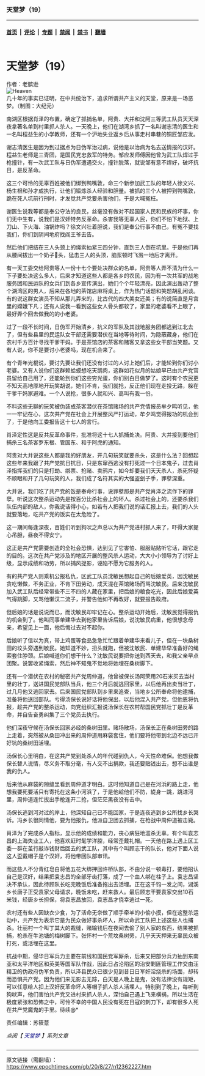 ### 天堂梦（19）

---

#### [首页](../../../..?n12362227) &nbsp;|&nbsp; [评论](../../../../../epoch-comment?n12362227) &nbsp;|&nbsp; [专题](../../../../../epoch-special?n12362227) &nbsp;|&nbsp; [禁闻](../../../../../epoch-news?n12362227) &nbsp;|&nbsp; [禁书](../../../../../books?n12362227) &nbsp;|&nbsp; [翻墙](https://github.com/gfw-breaker/nogfw/blob/master/README.md?n12362227)


<div class="column" id="artbody" itemprop="articleBody">
 <div class="whitebg">
  <div class="column">
   <div class="arttop mbottom20">
    <h1 class="title">
     天堂梦（19）
    </h1>
    <div class="blue16 subtitle mtop10">
     作者：老膑逊
    </div>
    <span class="pad5">
     <ok href="https://i.epochtimes.com/assets/uploads/2020/07/Heaven--600x400.jpg" target="_blank">
      <img alt="Heaven" class="aligncenter wp-post-image" src="https://i.epochtimes.com/assets/uploads/2020/07/Heaven--600x400.jpg"/>
     </ok>
     <div class="imgtxt caption">
      几十年的事实已证明，在中共统治下，追求所谓共产主义的天堂，原来是一场恶梦。（制图：大纪元）
     </div>
    </span>
   </div>
  </div>
  <!-- article content begin -->
  <p>
   南湖区根据肖泽的布置，确定了抓捕名单，阿贵、大并和沈阿三等武工队员天天深夜拿著名单到村里抓人杀人。一天晚上，他们在湖湾乡抓了一名叫谢志清的医生和一名叫程益生的小学教师，还有一个沪地失业返乡后从事走村串巷的铜匠邹应发。
  </p>
  <p>
   谢志清医生是因为到过据点为日伪军治过病，说他是以治病为名去送情报的汉奸。程益生老师是三青团，是国民党忠救军的特务。邹应发师傅因他曾为武工队焊过手枪撞针，有一次武工队与日伪军遭遇交火，撞针脱落，就说邹有意不焊好，破坏抗日，是反革命。
  </p>
  <p>
   这三个可怜的无辜百姓被他们绑到鸭嘴敦，命三个新参加武工队的年轻人徐文兴、杨生根和孙才成执行，让他们锻炼杀人经验和胆量。被抓的三个人被押到鸭嘴敦，跪在死人坑前行刑时，才发觉共产党要杀害他们，于是大喊冤枉。
  </p>
  <p>
   谢医生说我等都是奉公守法的良民，丝毫没有做对不起国家人民和民族的坏事，你们无中生有，说我们是汉奸特务反革命。杀害我等无辜人民，你们不怕下地狱、上刀山、下火海、油锅炸吗？徐文兴壮着胆说，我们是奉公行事不由己，有冤不要找我们，你们到阴间地府找阎王爷去告。
  </p>
  <p>
   然后他们把结在三人头颈上的绳索抽紧三四分钟，直到三人倒在坑里。于是他们再从腰间拔出一个奶子𨱍头，猛击三人的头顶，脑浆顿时飞溅一地后才离开。
  </p>
  <p>
   有一天工委交给阿贵等人一份十七个要处决群众的名单，阿贵等人弄不清为什么一下子要处决这么多人，后来才知道这些人都是各乡的农民，因为有一次共军的战地服务团和民运队的女兵们到各乡宣传演出，她们个个年轻漂亮，因此演出轰动了整个湖湾区的男人，后来在各地的茶馆店麻将桌上，作为热门话题和笑题胡乱闲谈。有的说这群女演员不知从那儿弄来的，比古代的四大美女还美；有的说简直是月宫里的嫦娥下凡；还有人说我一看到这些女人骨头都软了，家里的老婆看不上眼了，最好弄个回去做我的的小老婆。
  </p>
  <p>
   过了一段不长时间，日伪军开始清乡，抗义的军队及其战地服务团都逃到江北去了，但有些县里的民运队女干部还需要潜伏在当地等待时间，为隐蔽藏身，他们在农村千方百计寻找干爹干妈。于是茶馆店的茶客和赌客又拿这些女干部当笑题。又有人说，你不是要讨小老婆吗，现在机会来了。
  </p>
  <p>
   有个青年光棍说，要讨先要让我们还没有讨过的人讨上她们后，才能轮到你们讨小老婆。又有人说你们这群赖蛤蟆想吃天鹅肉，这群如花似月的姑娘早已由共产党官员留给自己用了，还能轮到你们这些穷光蛋，你们别白日做梦了。这时有个农民更不知天高地厚地开玩笑胡说，她们不肯，我们就抢，反正他们现在走投无路，躲在干爹干妈家避难。一个人说抢，很多人就和兴、高叫有我一份。
  </p>
  <p>
   不料这些无聊的玩笑被伪装成茶客潜伏在茶馆赌场的共产党情报员牟夕鸣听见，他一一牢记在心，这次共产党在社会上开展整风严打运动，牟夕鸣觉得报功的机会到了，于是他向工委报告这十七人的言行。
  </p>
  <p>
   肖泽定性这是反共反革命事件，批准将这十七人抓捕处决。阿贵、大并接到要他们捕杀三名茶客罗东根、管国东、和于阿虎的通知。
  </p>
  <p>
   阿贵对大并说这些人都是我的好朋友，开几句玩笑就要杀头，这是什么法？回想起这些年来我跟了共产党抗日抗日，只是东窜西逃没有打死过一个日本鬼子，过去肖泽指挥我们的只是打劫、绑票、抢赌、卖鸦片，如今却要我们天天杀人，杀死怀疑不顺眼和开了几句玩笑的人，我们成了名符其实的大强盗刽子手，罪孽深重。
  </p>
  <p>
   大并说，我们吃了共产党的饭是奉命行事，说罪孽那是共产党肖泽之流作下的罪孽。听说这次整杀运动先是按百分比杀社会上的坏人。杀过社会上的，还要杀我们队伍内部的敌人，你我说话得小心，如若有人把我们说的话汇报上去，我们的人头就要落地，吃共产党的饭实在太危险了。
  </p>
  <p>
   这一期间每逢深夜，百姓们听到狗吠之声总以为共产党进村抓人来了，吓得大家提心吊胆，昼夜不得安宁。
  </p>
  <p>
   这正是共产党需要创造的全社会恐惧，达到见了它害怕、服服贴贴听它话，跟它走的目的。这次在共产党涉及的地区开展的整风杀人运动，大大小小领导为了讨好上级，显示成绩和功劳，所以捕风捉影，诬陷不愿为它服务的人。
  </p>
  <p>
   有的共产党人则乘机公报私仇，区武工队员沈敏民想起自己的后娘爱英，因沈敏民贪吃懒做，不务正业，不肯下田劳动，成天混在茶馆赌场而骂沈敏民。后来沈敏民加入武工队后经常带些不三不四的人藏在家里，把后娘的粮食吃光，因此后娘爱英气得跳脚，又骂他懒汉二流子，并警告他如不再改好，就要报告政府。
  </p>
  <p>
   但后娘的话是说说而已，而沈敏民却牢记在心。整杀运动开始后，沈敏民觉得报仇的机会到了。他叫同事单建华去到他家里告诉后娘，说沈敏民病重，他很想念母亲，希望见上一面，他后悔过去对不起你。
  </p>
  <p>
   后娘听了信以为真，带上鸡蛋等食品急急忙忙跟着单建华来看儿子，但在一块桑树田的坟头旁遇到敏民。她知道不妙，扭头就跑，但被沈敏民、单建华早准备好的绳索套住脖颈。后娘喊道你们想干什么？沈敏民说要把你送到西天去，和我父亲早点团聚。说罢收紧绳索，然后神不知鬼不觉地将她埋在桑树脚下。
  </p>
  <p>
   还有一个潜伏在农村的秘密共产党周仲道，他曾被保长汤阿荣用20石米买去当村里的壮丁，送进国民党部队当兵，他三个月后就逃回家里，以后他再出卖当壮丁，过几月他又逃回家去。后来国民党部队到乡里来追查，当地乡公所奉命将他逮捕，准备将他送回部队。亏得汤保长说好话将他保出，以后他混入共产党，但他恩将仇报，趁共产党的整杀运动，向党组织汇报说汤保长在农村帮国民党抓壮丁是反革命，并自告奋勇纠集了三个党员去执行。
  </p>
  <p>
   他们深夜守候在汤保长回家必经的桑树田里。赌场散场，汤保长正在桑树田旁的路上走着，突然被从桑田冲出来的周仲道用麻袋套住，他们要将他带到北边不远已开好坑的桑树田活埋。
  </p>
  <p>
   汤保长心里明白，在这共产党到处杀人的年代碰到仇人，今天性命难保。他想我做保长替人说情，尽义务不取分毫，有人交不出捐款，我还要贴钱出去，想不出谁是我的仇人。
  </p>
  <p>
   后来他从麻袋的隙缝里看到周仲道才明白。这时他知道自己是在河浜的路上走，他想我要死要活只有寄托在这条小河浜了，于是他趁他们不防，緃身一跳，跳进河里，周仲道连忙拔出手枪连开二抢，但茫茫黑夜没有击中。
  </p>
  <p>
   汤保长逃到河对过的岸上，他深知自己已不能回家，于是连夜逃到乡公所找乡长哭诉。冯乡长很同情他，要为他报仇，他派自卫团去抓捕，在枪战中周仲道被击毙。
  </p>
  <p>
   肖泽为了完成杀人指标，显示他的成绩和能力，丧心病狂地滥杀无辜。有个叫袁志昌的上海失业工人，他喜欢赶时髦学洋腔，经常歪戴礼帽。一天他在路上遇上区工委一群在茧行敲诈钱财后回去的武工队，其中有个叫顾志干的队长，他对下面人说这人歪戴帽子是个汉奸，将他带回队部审讯。
  </p>
  <p>
   而这些人不分青红皂白将他五花大绑押回许桥队部，不由分说一顿毒打，要他招认自己是汉奸，结果把袁志昌的全部牙齿打落，成了一个血人绑在柱子上。袁志昌坚决不承认，因此待顾队长吃完晚饭后准备拖出去活埋。正在这千钧一发之间，湖溪乡长唐子正受袁家父母请求，晚饭未吃，赶来救人。最后顾志干要袁家交出10石米钱，经唐乡长担保，将袁志昌放回，袁志昌才侥幸逃过一死。
  </p>
  <p>
   农村还有些人因缺衣少食，为了活命无奈做了顺手牵羊的小偷小摸，但在这整杀运动中，共产党为表示它是为民众做好事杀坏人，所以命武工队把上述这些人也捕杀。壮丽村一个叫丁其大的裁缝，赌输钱后在夜间去偷了别人家的东西，结果被抓捕，枪杀在牛池塘的梅树脚下。张怀村一个荒坟桑树旁，几乎天天押来无辜民众被打死，或活埋在这里。
  </p>
  <p>
   抗战中期，侵华日军兵力主要在前线和国民党军厮杀，后来又把部分兵力抽到东南亚和太平洋地区和英美等国军队作战，因此日占沦陷区的治安剿匪管理工作交由汪精卫的伪政府伪军负责，所以泽县民众已很少见到昔日日军奸淫烧杀的场面，却转而恐惧共产党。因为他们来无影去无踪，白天是人晚上是鬼，没有法律没有规矩，可以任意给人扣上汉奸反革命坏人等帽子抓人杀人活埋人。特别到了晚上，每听到狗吠声，他们害怕共产党又进村来抓人杀人，深怕自己遇上飞来横祸，所以生活在极度紧张和恐怖之中，可怜不幸的中国人民没有死在日寇的刺刀下，却有很多人死在共产党魔鬼的手里。待续@*
  </p>
  <p>
   责任编辑：苏筱薏
  </p>
  <p>
   <em>
    点阅【
    <span style="color: #000080;">
     <ok href="https://www.epochtimes.com/gb/tag/%E5%A4%A9%E5%A0%82%E5%A4%A2.html" style="color: #000080;">
      天堂梦
     </ok>
    </span>
    】系列文章
   </em>
  </p>
  <!-- article content end -->
 </div>
</div>


---

原文链接（需翻墙）：https://www.epochtimes.com/gb/20/8/27/n12362227.htm